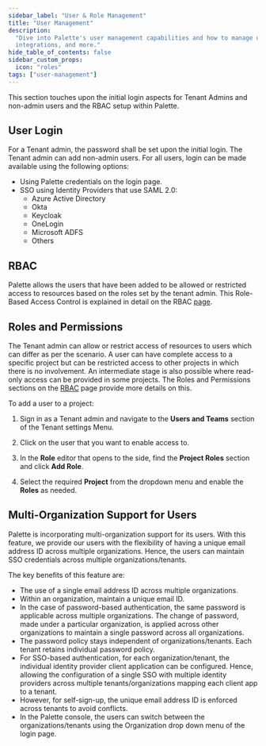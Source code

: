 ```yaml
---
sidebar_label: "User & Role Management"
title: "User Management"
description:
  "Dive into Palette's user management capabilities and how to manage users' access and setting up controls,
  integrations, and more."
hide_table_of_contents: false
sidebar_custom_props:
  icon: "roles"
tags: ["user-management"]
---
```


This section touches upon the initial login aspects for Tenant Admins and non-admin users and the RBAC setup within
Palette.

## User Login

For a Tenant admin, the password shall be set upon the initial login. The Tenant admin can add non-admin users. For all
users, login can be made available using the following options:

- Using Palette credentials on the login page.
- SSO using Identity Providers that use SAML 2.0:
  - Azure Active Directory
  - Okta
  - Keycloak
  - OneLogin
  - Microsoft ADFS
  - Others

## RBAC

Palette allows the users that have been added to be allowed or restricted access to resources based on the roles set by
the tenant admin. This Role-Based Access Control is explained in detail on the RBAC
[page](palette-rbac/palette-rbac.md#permissions).

## Roles and Permissions

The Tenant admin can allow or restrict access of resources to users which can differ as per the scenario. A user can
have complete access to a specific project but can be restricted access to other projects in which there is no
involvement. An intermediate stage is also possible where read-only access can be provided in some projects. The Roles
and Permissions sections on the [RBAC](./palette-rbac/palette-rbac.md) page provide more details on this.

To add a user to a project:

1. Sign in as a Tenant admin and navigate to the **Users and Teams** section of the Tenant settings Menu.

1. Click on the user that you want to enable access to.

1. In the **Role** editor that opens to the side, find the **Project Roles** section and click **Add Role**.

1. Select the required **Project** from the dropdown menu and enable the **Roles** as needed.

## Multi-Organization Support for Users

Palette is incorporating multi-organization support for its users. With this feature, we provide our users with the
flexibility of having a unique email address ID across multiple organizations. Hence, the users can maintain SSO
credentials across multiple organizations/tenants.

The key benefits of this feature are:

- The use of a single email address ID across multiple organizations.
- Within an organization, maintain a unique email ID.
- In the case of password-based authentication, the same password is applicable across multiple organizations. The
  change of password, made under a particular organization, is applied across other organizations to maintain a single
  password across all organizations.
- The password policy stays independent of organizations/tenants. Each tenant retains individual password policy.
- For SSO-based authentication, for each organization/tenant, the individual identity provider client application can be
  configured. Hence, allowing the configuration of a single SSO with multiple identity providers across multiple
  tenants/organizations mapping each client app to a tenant.
- However, for self-sign-up, the unique email address ID is enforced across tenants to avoid conflicts.
- In the Palette console, the users can switch between the organizations/tenants using the Organization drop down menu
  of the login page.
